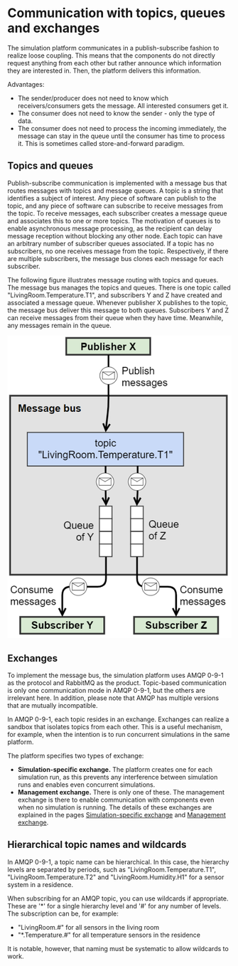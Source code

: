# Communication with topics, queues and exchanges

The simulation platform communicates in a publish-subscribe fashion to realize loose coupling. This means that the components do not directly request anything from each other but rather announce which information they are interested in. Then, the platform delivers this information.

Advantages:

- The sender/producer does not need to know which receivers/consumers gets the message. All interested consumers get it.
- The consumer does not need to know the sender - only the type of data.
- The consumer does not need to process the incoming immediately, the message can stay in the queue until the consumer has time to process it. This is sometimes called store-and-forward paradigm.

## Topics and queues

Publish-subscribe communication is implemented with a message bus that routes messages with topics and message queues. A topic is a string that identifies a subject of interest. Any piece of software can publish to the topic, and any piece of software can subscribe to receive messages from the topic. To receive messages, each subscriber creates a message queue and associates this to one or more topics. The motivation of queues is to enable asynchronous message processing, as the recipient can delay message reception without blocking any other node. Each topic can have an arbitrary number of subscriber queues associated. If a topic has no subscribers, no one receives message from the topic. Respectively, if there are multiple subscribers, the message bus clones each message for each subscriber.

The following figure illustrates message routing with topics and queues. The message bus manages the topics and queues. There is one topic called "LivingRoom.Temperature.T1", and subscribers Y and Z have created and associated a message queue. Whenever publisher X publishes to the topic, the message bus deliver this message to both queues. Subscribers Y and Z can receive messages from their queue when they have time. Meanwhile, any messages remain in the queue.

![Topic-based communication](images/topics_msg_bus.png)

## Exchanges

To implement the message bus, the simulation platform uses AMQP 0-9-1 as the protocol and RabbitMQ as the product. Topic-based communication is only one communication mode in AMQP 0-9-1, but the others are irrelevant here. In addition, please note that AMQP has multiple versions that are mutually incompatible.

In AMQP 0-9-1, each topic resides in an exchange. Exchanges can realize a sandbox that isolates topics from each other. This is a useful mechanism, for example, when the intention is to run concurrent simulations in the same platform.

The platform specifies two types of exchange:

- **Simulation-specific exchange.** The platform creates one for each simulation run, as this prevents any interference between simulation runs and enables even concurrent simulations.
- **Management exchange.** There is only one of these. The management exchange is there to enable communication with components even when no simulation is running.
The details of these exchanges are explained in the pages [Simulation-specific exchange](core_exchange-sim.md) and [Management exchange](core_exchange-mgmt.md).

## Hierarchical topic names and wildcards

In AMQP 0-9-1, a topic name can be hierarchical. In this case, the hierarchy levels are separated by periods, such as "LivingRoom.Temperature.T1", "LivingRoom.Temperature.T2" and "LivingRoom.Humidity.H1" for a sensor system in a residence.

When subscribing for an AMQP topic, you can use wildcards if appropriate. These are '*' for a single hierarchy level and '#' for any number of levels. The subscription can be, for example:

- "LivingRoom.#" for all sensors in the living room
- "*.Temperature.#" for all temperature sensors in the residence

It is notable, however, that naming must be systematic to allow wildcards to work.

